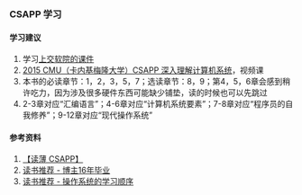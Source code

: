 ### CSAPP 学习

#### 学习建议
1. 学习[上交软院的课件](https://ipads.se.sjtu.edu.cn/courses/ics/2017/index.shtml)
1. [2015 CMU（卡内基梅隆大学）CSAPP 深入理解计算机系统](https://www.bilibili.com/video/BV1iW411d7hd)，视频课
1. 本书的必读章节：1，2，3，5，7；选读章节：8，9；第4，5，6章会感到稍许吃力，因为涉及很多硬件东西可能缺少铺垫，读的时候也可以先跳过
1. 2-3章对应“汇编语言”；4-6章对应“计算机系统要素”；7-8章对应“程序员的自我修养”；9-12章对应“现代操作系统”

#### 参考资料
1. [【读薄 CSAPP】](https://wdxtub.com/csapp/thin-csapp-0/2016/04/16/)
1. [读书推荐 - 博主16年毕业](https://zhenbianshu.github.io/book_list.html)
1. [读书推荐 - 操作系统的学习顺序](https://hanfeng.ink/post/os_compiler_map/)